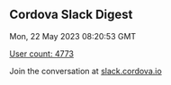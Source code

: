 ## Cordova Slack Digest
Mon, 22 May 2023 08:20:53 GMT

[User count: 4773](https://cordova.slack.com/)


Join the conversation at [slack.cordova.io](http://slack.cordova.io/)
